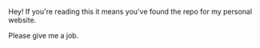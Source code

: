 Hey! If you're reading this it means you've found the repo for my personal website.

Please give me a job.